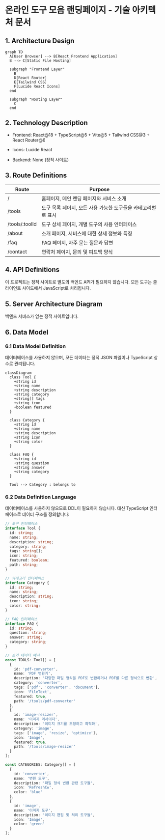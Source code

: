# 온라인 도구 모음 랜딩페이지 - 기술 아키텍처 문서

## 1. Architecture Design

```mermaid
graph TD
  A[User Browser] --> B[React Frontend Application]
  B --> C[Static File Hosting]
  
  subgraph "Frontend Layer"
    B
    D[React Router]
    E[Tailwind CSS]
    F[Lucide React Icons]
  end
  
  subgraph "Hosting Layer"
    C
  end
```

## 2. Technology Description

* Frontend: React\@18 + TypeScript\@5 + Vite\@5 + Tailwind CSS\@3 + React Router\@6

* Icons: Lucide React

* Backend: None (정적 사이트)

## 3. Route Definitions

| Route          | Purpose                             |
| -------------- | ----------------------------------- |
| /              | 홈페이지, 메인 랜딩 페이지와 서비스 소개             |
| /tools         | 도구 목록 페이지, 모든 사용 가능한 도구들을 카테고리별로 표시 |
| /tools/:toolId | 도구 상세 페이지, 개별 도구의 사용 인터페이스          |
| /about         | 소개 페이지, 서비스에 대한 상세 정보와 특징           |
| /faq           | FAQ 페이지, 자주 묻는 질문과 답변               |
| /contact       | 연락처 페이지, 문의 및 피드백 양식                |

## 4. API Definitions

이 프로젝트는 정적 사이트로 별도의 백엔드 API가 필요하지 않습니다. 모든 도구는 클라이언트 사이드에서 JavaScript로 처리됩니다.

## 5. Server Architecture Diagram

백엔드 서비스가 없는 정적 사이트입니다.

## 6. Data Model

### 6.1 Data Model Definition

데이터베이스를 사용하지 않으며, 모든 데이터는 정적 JSON 파일이나 TypeScript 상수로 관리됩니다.

```mermaid
classDiagram
  class Tool {
    +string id
    +string name
    +string description
    +string category
    +string[] tags
    +string icon
    +boolean featured
  }
  
  class Category {
    +string id
    +string name
    +string description
    +string icon
    +string color
  }
  
  class FAQ {
    +string id
    +string question
    +string answer
    +string category
  }
  
  Tool --> Category : belongs to
```

### 6.2 Data Definition Language

데이터베이스를 사용하지 않으므로 DDL이 필요하지 않습니다. 대신 TypeScript 인터페이스로 데이터 구조를 정의합니다:

```typescript
// 도구 인터페이스
interface Tool {
  id: string;
  name: string;
  description: string;
  category: string;
  tags: string[];
  icon: string;
  featured: boolean;
  path: string;
}

// 카테고리 인터페이스
interface Category {
  id: string;
  name: string;
  description: string;
  icon: string;
  color: string;
}

// FAQ 인터페이스
interface FAQ {
  id: string;
  question: string;
  answer: string;
  category: string;
}

// 초기 데이터 예시
const TOOLS: Tool[] = [
  {
    id: 'pdf-converter',
    name: 'PDF 변환기',
    description: '다양한 파일 형식을 PDF로 변환하거나 PDF를 다른 형식으로 변환',
    category: 'converter',
    tags: ['pdf', 'converter', 'document'],
    icon: 'FileText',
    featured: true,
    path: '/tools/pdf-converter'
  },
  {
    id: 'image-resizer',
    name: '이미지 리사이저',
    description: '이미지 크기를 조정하고 최적화',
    category: 'image',
    tags: ['image', 'resize', 'optimize'],
    icon: 'Image',
    featured: true,
    path: '/tools/image-resizer'
  }
];

const CATEGORIES: Category[] = [
  {
    id: 'converter',
    name: '변환 도구',
    description: '파일 형식 변환 관련 도구들',
    icon: 'RefreshCw',
    color: 'blue'
  },
  {
    id: 'image',
    name: '이미지 도구',
    description: '이미지 편집 및 처리 도구들',
    icon: 'Image',
    color: 'green'
  }
];
```

